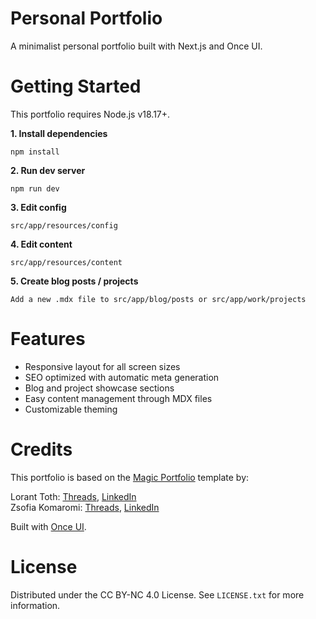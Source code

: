 # **Personal Portfolio**

A minimalist personal portfolio built with Next.js and Once UI.

# **Getting Started**

This portfolio requires Node.js v18.17+.

**1. Install dependencies**
```
npm install
```

**2. Run dev server**
```
npm run dev
```

**3. Edit config**
```
src/app/resources/config
```

**4. Edit content**
```
src/app/resources/content
```

**5. Create blog posts / projects**
```
Add a new .mdx file to src/app/blog/posts or src/app/work/projects
```

# **Features**

- Responsive layout for all screen sizes
- SEO optimized with automatic meta generation
- Blog and project showcase sections
- Easy content management through MDX files
- Customizable theming

# **Credits**

This portfolio is based on the [Magic Portfolio](https://demo.magic-portfolio.com) template by:

Lorant Toth: [Threads](https://www.threads.net/@lorant.one), [LinkedIn](https://www.linkedin.com/in/tothlorant/)  
Zsofia Komaromi: [Threads](https://www.threads.net/@zsofia_kom), [LinkedIn](https://www.linkedin.com/in/zsofiakomaromi/)

Built with [Once UI](https://once-ui.com).

# **License**

Distributed under the CC BY-NC 4.0 License.
See `LICENSE.txt` for more information.
